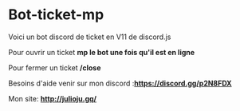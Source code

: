 # Bot-ticket-mp
Voici un bot discord de ticket en V11 de discord.js

Pour ouvrir un ticket **mp le bot une fois qu'il est en ligne**

Pour fermer un ticket **/close**

Besoins d'aide venir sur mon discord :**https://discord.gg/p2N8FDX**

Mon site: **http://julioju.gq/**
